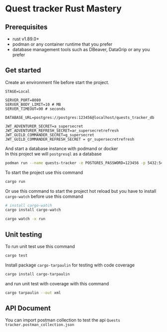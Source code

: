# Quest tracker Rust Mastery

## Prerequisites

- rust v1.89.0+
- podman or any container runtime that you prefer
- database management tools such as DBeaver, DataGrip or any you prefer

## Get started

Create an environment file before start the project.

```env
STAGE=Local

SERVER_PORT=8080
SERVER_BODY_LIMIT=10 # MB
SERVER_TIMEOUT=90 # seconds

DATABASE_URL=postgres://postgres:123456@localhost/quests_tracker_db

JWT_ADVENTURER_SECRET=a_supersecret
JWT_ADVENTURER_REFRESH_SECRET=ar_supersecretrefresh
JWT_GUILD_COMMANDER_SECRET=g_supersecret
JWT_GUILD_COMMANDER_REFRESH_SECRET = gr_supersecretrefresh
```

And start a database instance with podmand or docker<br>
In this project we will `postgresql` as a database

```bash
podman run --name quests-tracker -e POSTGRES_PASSWORD=123456 -p 5432:5432 -d postgres:17
```

To start the project use this command

```bash
cargo run
```

Or use this command to start the project hot reload but you have to install `cargo-watch` before use this command

```bash
# install cargo-watch
cargo install cargo-watch
```

```bash
cargo watch -x run
```

## Unit testing

To run unit test use this command

```bash
cargo test
```

Install package `cargo-tarpaulin` for testing with code coverage

```bash
cargo install cargo-tarpaulin
```

and run unit test with coverage with this command

```bash
cargo tarpaulin --out xml
```

## API Document

You can import postman collection to test the api `Quests tracker.postman_collection.json`